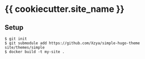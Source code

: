 # {{ cookiecutter.site_name }}

## Setup

```
$ git init
$ git submodule add https://github.com/Xzya/simple-hugo-theme site/themes/simple
$ docker build -t my-site .
```
